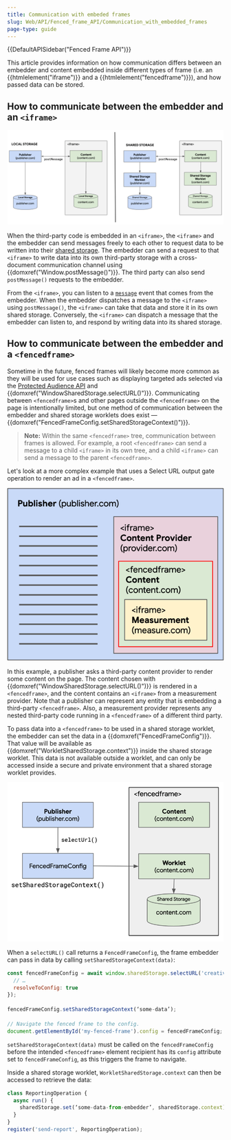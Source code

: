 ```yaml
---
title: Communication with embeded frames
slug: Web/API/Fenced_frame_API/Communication_with_embedded_frames
page-type: guide
---
```


{{DefaultAPISidebar("Fenced Frame API")}}

This article provides information on how communication differs between an embedder and content embedded inside different types of frame (i.e. an {{htmlelement("iframe")}} and a {{htmlelement("fencedframe")}}), and how passed data can be stored.

## How to communicate between the embedder and an `<iframe>`

![Diagram illustrating the difference between local storage and shared storage and communication with an iframe, as explained below](iframe-storage-communication.png)

When the third-party code is embedded in an `<iframe>`, the `<iframe>` and the embedder can send messages freely to each other to request data to be written into their [shared storage](/en-US/docs/Web/API/Shared_Storage_API). The embedder can send a request to that `<iframe>` to write data into its own third-party storage with a cross-document communication channel using {{domxref("Window.postMessage()")}}. The third party can also send `postMessage()` requests to the embedder.

From the `<iframe>`, you can listen to a [`message`](/en-US/docs/Web/API/Window/message_event) event that comes from the embedder. When the embedder dispatches a message to the `<iframe>` using `postMessage()`, the `<iframe>` can take that data and store it in its own shared storage. Conversely, the `<iframe>` can dispatch a message that the embedder can listen to, and respond by writing data into its shared storage.

## How to communicate between the embedder and a `<fencedframe>`

Sometime in the future, fenced frames will likely become more common as they will be used for use cases such as displaying targeted ads selected via the [Protected Audience API](https://developer.chrome.com/en/docs/privacy-sandbox/fledge/) and {{domxref("WindowSharedStorage.selectURL()")}}. Communicating between `<fencedframe>`s and other pages outside the `<fencedframe>` on the page is intentionally limited, but one method of communication between the embedder and shared storage worklets does exist — {{domxref("FencedFrameConfig.setSharedStorageContext()")}}.

> **Note:** Within the same `<fencedframe>` tree, communication between frames is allowed. For example, a root `<fencedframe>` can send a message to a child `<iframe>` in its own tree, and a child `<iframe>` can send a message to the parent `<fencedframe>`.

Let's look at a more complex example that uses a Select URL output gate operation to render an ad in a `<fencedframe>`.

![A complex embedding situation with an embedder that is embedding an iframe, which is embedding a fencedframe, which is embedding an iframe](multiple-embed-levels.png)

In this example, a publisher asks a third-party content provider to render some content on the page. The content chosen with {{domxref("WindowSharedStorage.selectURL()")}} is rendered in a `<fencedframe>`, and the content contains an `<iframe>` from a measurement provider. Note that a publisher can represent any entity that is embedding a third-party `<fencedframe>`. Also, a measurement provider represents any nested third-party code running in a `<fencedframe>` of a different third party.

To pass data into a `<fencedframe>` to be used in a shared storage worklet, the embedder can set the data in a {{domxref("FencedFrameConfig")}}. That value will be available as {{domxref("WorkletSharedStorage.context")}} inside the shared storage worklet. This data is not available outside a worklet, and can only be accessed inside a secure and private environment that a shared storage worklet provides.

![A publisher created a fencedframeconfig using selectURL, which can set contextual data using setSharedStorageContext that will then be available in a shared storage worklet](share-contextual-data.png)

When a `selectURL()` call returns a `FencedFrameConfig`, the frame embedder can pass in data by calling `setSharedStorageContext(data)`:

```js
const fencedFrameConfig = await window.sharedStorage.selectURL('creative-rotation', urls, {
  // …
  resolveToConfig: true
});

fencedFrameConfig.setSharedStorageContext(‘some-data’);

// Navigate the fenced frame to the config.
document.getElementById('my-fenced-frame').config = fencedFrameConfig;
```

`setSharedStorageContext(data)` must be called on the `fencedFrameConfig` before the intended `<fencedframe>` element recipient has its `config` attribute set to `fencedFrameConfig`, as this triggers the frame to navigate.

Inside a shared storage worklet, `WorkletSharedStorage.context` can then be accessed to retrieve the data:

```js
class ReportingOperation {
  async run() {
    sharedStorage.set(‘some-data-from-embedder’, sharedStorage.context)
  }
}
register('send-report', ReportingOperation);
```
